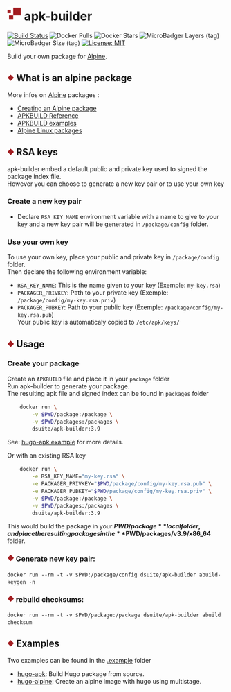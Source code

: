 # ![](https://github.com/docker-suite/artwork/raw/master/logo/png/logo_32.png) apk-builder
[![Build Status](http://jenkins.hexocube.fr/job/docker-suite/job/apk-builder/badge/icon?color=green&style=flat-square)](http://jenkins.hexocube.fr/job/docker-suite/job/apk-builder/)
![Docker Pulls](https://img.shields.io/docker/pulls/dsuite/apk-builder.svg?style=flat-square)
![Docker Stars](https://img.shields.io/docker/stars/dsuite/apk-builder.svg?style=flat-square)
![MicroBadger Layers (tag)](https://img.shields.io/microbadger/layers/dsuite/apk-builder/latest.svg?style=flat-square)
![MicroBadger Size (tag)](https://img.shields.io/microbadger/image-size/dsuite/apk-builder/latest.svg?style=flat-square)
[![License: MIT](https://img.shields.io/badge/License-MIT-brightgreen.svg?style=flat-square)](https://opensource.org/licenses/MIT)

Build your own package for [Alpine][alpine].


## ![](https://github.com/docker-suite/artwork/raw/master/various/pin/png/pin_16.png) What is an alpine package

More infos on [Alpine][alpine] packages :
* [Creating an Alpine package](http://wiki.alpinelinux.org/wiki/Creating_an_Alpine_package)
* [APKBUILD Reference](https://wiki.alpinelinux.org/wiki/APKBUILD_Reference)
* [APKBUILD examples](https://wiki.alpinelinux.org/wiki/APKBUILD_examples)
* [Alpine Linux packages](https://pkgs.alpinelinux.org/packages)


## ![](https://github.com/docker-suite/artwork/raw/master/various/pin/png/pin_16.png) RSA keys

apk-builder embed a default public and private key used to signed the package index file.  
However you can choose to generate a new key pair or to use your own key

### Create a new key pair

* Declare `RSA_KEY_NAME` environment variable with a name to give to your key and a new key pair will be generated in `/package/config` folder. 

### Use your own key

To use your own key, place your public and private key in `/package/config` folder.  
Then declare the following environment variable:
* `RSA_KEY_NAME`: This is the name given to your key (Exemple: `my-key.rsa`)  
* `PACKAGER_PRIVKEY`: Path to your private key (Exemple: `/package/config/my-key.rsa.priv`)
* `PACKAGER_PUBKEY`: Path to your public key (Exemple: `/package/config/my-key.rsa.pub`)  
Your public key is automaticaly copied to `/etc/apk/keys/`

## ![](https://github.com/docker-suite/artwork/raw/master/various/pin/png/pin_16.png) Usage
### Create your package

Create an `APKBUILD` file and place it in your `package` folder  
Run apk-builder to generate your package.  
The resulting apk file and signed index can be found in  `packages` folder  

```bash
    docker run \
        -v $PWD/package:/package \
        -v $PWD/packages:/packages \
        dsuite/apk-builder:3.9
```

See: [hugo-apk example][hugo-apk] for more details.

Or with an existing RSA key

```bash
    docker run \
	    -e RSA_KEY_NAME="my-key.rsa" \
        -e PACKAGER_PRIVKEY="$PWD/package/config/my-key.rsa.pub" \
        -e PACKAGER_PUBKEY="$PWD/package/config/my-key.rsa.priv" \
        -v $PWD/package:/package \
        -v $PWD/packages:/packages \
        dsuite/apk-builder:3.9
```

This would build the package in your **$PWD/package** local folder, and place the resulting packages in the **$PWD/packages/v3.9/x86_64** folder.

### ![](https://github.com/docker-suite/artwork/raw/master/various/pin/png/pin_16.png) Generate new key pair:
```docker run --rm -t -v $PWD:/package/config dsuite/apk-builder abuild-keygen -n```

### ![](https://github.com/docker-suite/artwork/raw/master/various/pin/png/pin_16.png) rebuild checksums:
```docker run --rm -t -v $PWD/package:/package dsuite/apk-builder abuild checksum```


## ![](https://github.com/docker-suite/artwork/raw/master/various/pin/png/pin_16.png) Examples
Two examples can be found in the [.example][example-folder] folder
* [hugo-apk][hugo-apk]: Build Hugo package from source.
* [hugo-alpine]: Create an alpine image with hugo using multistage.



[alpine]: http://alpinelinux.org/
[example-folder]: https://github.com/docker-suite/apk-builder/tree/master/.example/hugo-apk/
[hugo-apk]: https://github.com/docker-suite/apk-builder/tree/master/.example/hugo-apk/
[hugo-alpine]: https://github.com/docker-suite/apk-builder/tree/master/.example/hugo-alpine/
